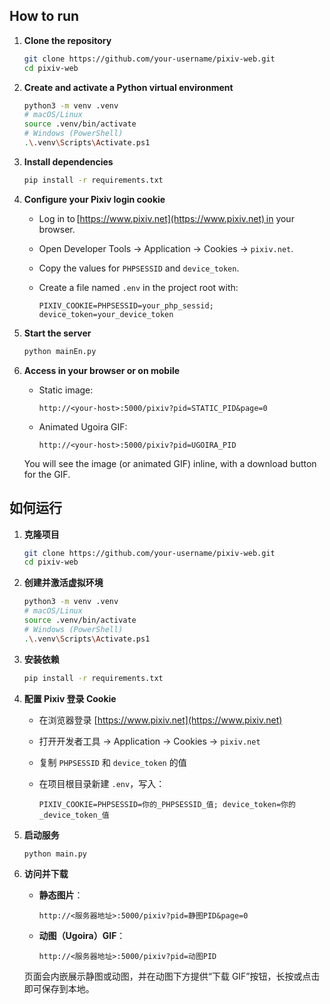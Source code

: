 ## How to run 
1. **Clone the repository**

   ```bash
   git clone https://github.com/your-username/pixiv-web.git
   cd pixiv-web
   ```

2. **Create and activate a Python virtual environment**

   ```bash
   python3 -m venv .venv
   # macOS/Linux
   source .venv/bin/activate
   # Windows (PowerShell)
   .\.venv\Scripts\Activate.ps1
   ```

3. **Install dependencies**

   ```bash
   pip install -r requirements.txt
   ```

4. **Configure your Pixiv login cookie**

   * Log in to [https://www.pixiv.net](https://www.pixiv.net) in your browser.
   * Open Developer Tools → Application → Cookies → `pixiv.net`.
   * Copy the values for `PHPSESSID` and `device_token`.
   * Create a file named `.env` in the project root with:

     ```dotenv
     PIXIV_COOKIE=PHPSESSID=your_php_sessid; device_token=your_device_token
     ```

5. **Start the server**

   ```bash
   python mainEn.py
   ```

6. **Access in your browser or on mobile**

   * Static image:

     ```
     http://<your-host>:5000/pixiv?pid=STATIC_PID&page=0
     ```
   * Animated Ugoira GIF:

     ```
     http://<your-host>:5000/pixiv?pid=UGOIRA_PID
     ```

   You will see the image (or animated GIF) inline, with a download button for the GIF.

## 如何运行

1. **克隆项目**

   ```bash
   git clone https://github.com/your-username/pixiv-web.git
   cd pixiv-web
   ```

2. **创建并激活虚拟环境**

   ```bash
   python3 -m venv .venv
   # macOS/Linux
   source .venv/bin/activate
   # Windows (PowerShell)
   .\.venv\Scripts\Activate.ps1
   ```

3. **安装依赖**

   ```bash
   pip install -r requirements.txt
   ```

4. **配置 Pixiv 登录 Cookie**

   * 在浏览器登录 [https://www.pixiv.net](https://www.pixiv.net)
   * 打开开发者工具 → Application → Cookies → `pixiv.net`
   * 复制 `PHPSESSID` 和 `device_token` 的值
   * 在项目根目录新建 `.env`，写入：

     ```dotenv
     PIXIV_COOKIE=PHPSESSID=你的_PHPSESSID_值; device_token=你的_device_token_值
     ```

5. **启动服务**

   ```bash
   python main.py
   ```

6. **访问并下载**

   * **静态图片**：

     ```
     http://<服务器地址>:5000/pixiv?pid=静图PID&page=0
     ```
   * **动图（Ugoira）GIF**：

     ```
     http://<服务器地址>:5000/pixiv?pid=动图PID
     ```

   页面会内嵌展示静图或动图，并在动图下方提供“下载 GIF”按钮，长按或点击即可保存到本地。

